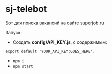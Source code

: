 # sj-telebot

Бот для поиска вакансий на сайте superjob.ru


Запуск:

- Создать **config/API_KEY.js**, с содержимым:

```
export default 'YOUR_API_KEY:GOES_HERE';
```
- ```npm i```
- ```npm start```